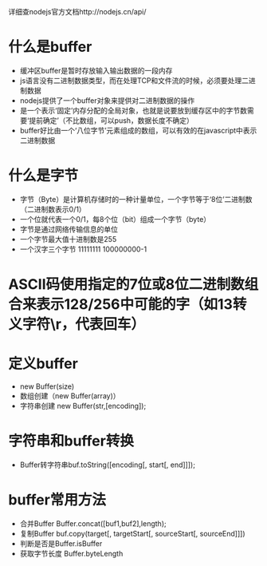 详细查nodejs官方文档http://nodejs.cn/api/
# 什么是buffer
- 缓冲区buffer是暂时存放输入输出数据的一段内存
- js语言没有二进制数据类型，而在处理TCP和文件流的时候，必须要处理二进制数据
- nodejs提供了一个buffer对象来提供对二进制数据的操作
- 是一个表示‘固定’内存分配的全局对象，也就是说要放到缓存区中的字节数需要‘提前确定’（不比数组，可以push，数据长度不确定）
- buffer好比由一个‘八位字节’元素组成的数组，可以有效的在javascript中表示二进制数据

# 什么是字节
- 字节（Byte）是计算机存储时的一种计量单位，一个字节等于‘8位’二进制数（二进制数表示0/1）
- 一个位就代表一个0/1，每8个位（bit）组成一个字节（byte）
- 字节是通过网络传输信息的单位
- 一个字节最大值十进制数是255
- 一个汉字三个字节
11111111
100000000-1

# ASCII码使用指定的7位或8位二进制数组合来表示128/256中可能的字（如13转义字符\r，代表回车）

# 定义buffer
- new Buffer(size)
- 数组创建（new Buffer(array)）
- 字符串创建 new Buffer(str,[encoding]);

# 字符串和buffer转换
- Buffer转字符串buf.toString([encoding[, start[, end]]]);

# buffer常用方法
- 合并Buffer Buffer.concat([buf1,buf2],length);
- 复制Buffer buf.copy(target[, targetStart[, sourceStart[, sourceEnd]]])
- 判断是否是Buffer.isBuffer
- 获取字节长度 Buffer.byteLength

